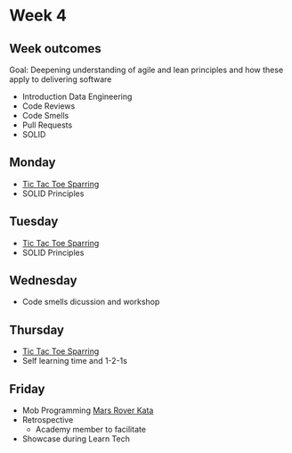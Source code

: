 # Week 4

## Week outcomes

Goal: Deepening understanding of agile and lean principles and how these apply to delivering software

* Introduction Data Engineering
* Code Reviews
* Code Smells
* Pull Requests
* SOLID

## Monday

* [Tic Tac Toe Sparring](https://learn.madetech.com/sparring/tic-tac-toe/)
* SOLID Principles

## Tuesday

* [Tic Tac Toe Sparring](https://learn.madetech.com/sparring/tic-tac-toe/)
* SOLID Principles

## Wednesday

* Code smells dicussion and workshop

## Thursday

* [Tic Tac Toe Sparring](https://learn.madetech.com/sparring/tic-tac-toe/)
* Self learning time and 1-2-1s 

## Friday

* Mob Programming [Mars Rover Kata](https://learn.madetech.com/katas/mars-rover)
* Retrospective
  * Academy member to facilitate
* Showcase during Learn Tech